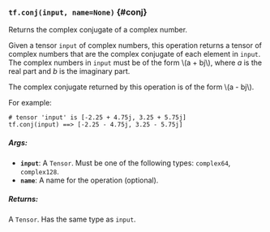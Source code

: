 ### `tf.conj(input, name=None)` {#conj}

Returns the complex conjugate of a complex number.

Given a tensor `input` of complex numbers, this operation returns a tensor of
complex numbers that are the complex conjugate of each element in `input`. The
complex numbers in `input` must be of the form \\(a + bj\\), where *a* is the
real part and *b* is the imaginary part.

The complex conjugate returned by this operation is of the form \\(a - bj\\).

For example:

```
# tensor 'input' is [-2.25 + 4.75j, 3.25 + 5.75j]
tf.conj(input) ==> [-2.25 - 4.75j, 3.25 - 5.75j]
```

##### Args:


*  <b>`input`</b>: A `Tensor`. Must be one of the following types: `complex64`, `complex128`.
*  <b>`name`</b>: A name for the operation (optional).

##### Returns:

  A `Tensor`. Has the same type as `input`.


